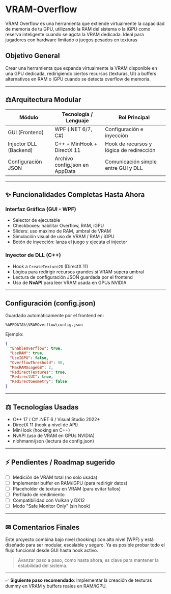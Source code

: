 # VRAM-Overflow
VRAM Overflow es una herramienta que extiende virtualmente la capacidad de memoria de tu GPU, utilizando la RAM del sistema o la iGPU como reserva inteligente cuando se agota la VRAM dedicada. Ideal para jugadores con hardware limitado o juegos pesados en texturas

## Objetivo General
Crear una herramienta que expanda virtualmente la VRAM disponible en una GPU dedicada, redirigiendo ciertos recursos (texturas, UI) a buffers alternativos en RAM o iGPU cuando se detecta overflow de memoria.

---

## ⚖Arquitectura Modular

| Módulo                | Tecnología / Lenguaje        | Rol Principal |
|-------------------------|-------------------------------|----------------|
| GUI (Frontend)          | WPF (.NET 6/7, C#)            | Configuración e inyección |
| Injector DLL (Backend)  | C++ + MinHook + DirectX 11    | Hook de recursos y lógica de redirección |
| Configuración JSON     | Archivo config.json en AppData| Comunicación simple entre GUI y DLL |

---

## ✨ Funcionalidades Completas Hasta Ahora

### Interfaz Gráfica (GUI - WPF)
- Selector de ejecutable
- Checkboxes: habilitar Overflow, RAM, iGPU
- Sliders: uso máximo de RAM, umbral de VRAM
- Simulación visual de uso de VRAM / RAM / iGPU
- Botón de inyección: lanza el juego y ejecuta el injector

### Inyector de DLL (C++)
- Hook a `CreateTexture2D` (DirectX 11)
- Lógica para redirigir recursos grandes si VRAM supera umbral
- Lectura de configuración JSON guardada por el frontend
- Uso de **NvAPI** para leer VRAM usada en GPUs NVIDIA

---

## Configuración (config.json)
Guardado automáticamente por el frontend en:
```plaintext
%APPDATA%\VRAMOverflow\config.json
```
Ejemplo:
```json
{
  "EnableOverflow": true,
  "UseRAM": true,
  "UseIGPU": false,
  "OverflowThreshold": 90,
  "MaxRAMUsageGB": 2,
  "RedirectTextures": true,
  "RedirectUI": true,
  "RedirectGeometry": false
}
```

---

## ⚖️ Tecnologías Usadas
- C++ 17 / C# .NET 6 / Visual Studio 2022+
- DirectX 11 (hook a nivel de API)
- MinHook (hooking en C++)
- NvAPI (uso de VRAM en GPUs NVIDIA)
- nlohmann/json (lectura de config.json)

---

## ⚡ Pendientes / Roadmap sugerido
- [ ] Medición de VRAM total (no solo usada)
- [ ] Implementar buffer en RAM/iGPU (para redirigir datos)
- [ ] Placeholder de textura en VRAM (para evitar fallos)
- [ ] Perfilado de rendimiento
- [ ] Compatibilidad con Vulkan y DX12
- [ ] Modo "Safe Monitor Only" (sin hook)

---

## ✉ Comentarios Finales
Este proyecto combina bajo nivel (hooking) con alto nivel (WPF) y está diseñado para ser modular, escalable y seguro. Ya es posible probar todo el flujo funcional desde GUI hasta hook activo.

> Avanzar paso a paso, como hasta ahora, es clave para mantener la estabilidad del sistema. 

---

✅ **Siguiente paso recomendado**: Implementar la creación de texturas dummy en VRAM y buffers reales en RAM/iGPU.
